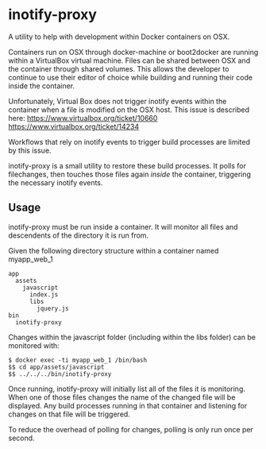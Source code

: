 # inotify-proxy

A utility to help with development within Docker containers on OSX.

Containers run on OSX through docker-machine or boot2docker are running within a VirtualBox virtual machine. Files can be shared between OSX and the container through shared volumes. This allows the developer to continue to use their editor of choice while building and running their code inside the container.

Unfortunately, Virtual Box does not trigger inotify events within the container when a file is modified on the OSX host. This issue is described here:
https://www.virtualbox.org/ticket/10660
https://www.virtualbox.org/ticket/14234

Workflows that rely on inotify events to trigger build processes are limited by this issue.

inotify-proxy is a small utility to restore these build processes. It polls for filechanges, then touches those files again _inside_ the container, triggering the necessary inotify events.

## Usage

inotify-proxy must be run inside a container. It will monitor all files and descendents of the directory it is run from.

Given the following directory structure within a container named myapp_web_1

```
app
  assets
    javascript
      index.js
      libs
        jquery.js
bin
  inotify-proxy
```
Changes within the javascript folder (including within the libs folder) can be monitored with:

```
$ docker exec -ti myapp_web_1 /bin/bash
$$ cd app/assets/javascript
$$ ../../../bin/inotify-proxy
```

Once running, inotify-proxy will initially list all of the files it is monitoring. When one of those files changes the name of the changed file will be displayed. Any build processes running in that container and listening for changes on that file will be triggered.

To reduce the overhead of polling for changes, polling is only run once per second.
